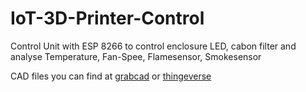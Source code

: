 # IoT-3D-Printer-Control
Control Unit with ESP 8266 to control enclosure LED, cabon filter and analyse Temperature, Fan-Spee, Flamesensor, Smokesensor

CAD files you can find at [grabcad](https://grabcad.com/library/3d-printer-enclosure-7) or [thingeverse](https://www.thingiverse.com/thing:6453549)



